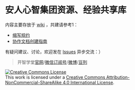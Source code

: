 # 安人心智集团资源、经验共享库

内容主要存放于 [wiki](https://github.com/OpenMindClub/Share/wiki) ，共建请参考1：

- [缩写规约](https://github.com/OpenMindClub/Share/wiki/HbShortRule)
- [协作文档创建指南](https://github.com/OpenMindClub/Share/wiki/HbDoc)

有疑问建议、讨论，欢迎发在 [Issues](https://github.com/OpenMindClub/Share/issues) 异步交流：）

> 开智学堂[官网](http://www.openmindclub.com/)/[微信订阅号](http://top.aiweibang.com/u/290766)/[微博](http://weibo.com/openmindclub)/[豆列](http://www.douban.com/people/openmindclub/doulists/all)

<a rel="license" href="http://creativecommons.org/licenses/by-nc-sa/4.0/"><img alt="Creative Commons License" style="border-width:0" src="https://i.creativecommons.org/l/by-nc-sa/4.0/88x31.png" /></a><br />This work is licensed under a <a rel="license" href="http://creativecommons.org/licenses/by-nc-sa/4.0/">Creative Commons Attribution-NonCommercial-ShareAlike 4.0 International License</a>.